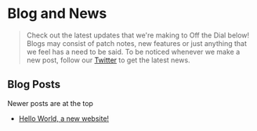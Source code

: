 # Blog and News
> Check out the latest updates that we're making to Off the Dial below! Blogs may consist of patch notes, new features or just anything that we feel has a need to be said. To be noticed whenever we make a new post, follow our [Twitter](https://twitter.com/off_the_dial) to get the latest news.

## Blog Posts
Newer posts are at the top
- [Hello World, a new website!](blog1)